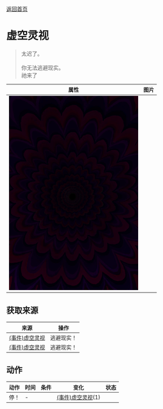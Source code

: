 [返回首页](index.md)  
# 虚空灵视  
> 太迟了。<br><br>你无法逃避现实。<br>祂来了  
  
  属性  |   图片   
 ----  |  ----:   
   |  ![](Sprite/Void.png)   
  
## 获取来源  
来源  |  操作  
----  |  ----  
[(事件)虚空灵视](Event_SpiritsEverywhere1e.md)  |  逃避现实！  
[(事件)虚空灵视](Event_VoidExperience1e.md)  |  逃避现实！  
## 动作  
动作  |  时间  |  条件  |  变化  |  状态  
----  |  ----  |  ----  |  ----  |  ----  
停！  |  -  |    |  [(事件)虚空灵视](Event_VoidExperience1g.md)(1)  |    
